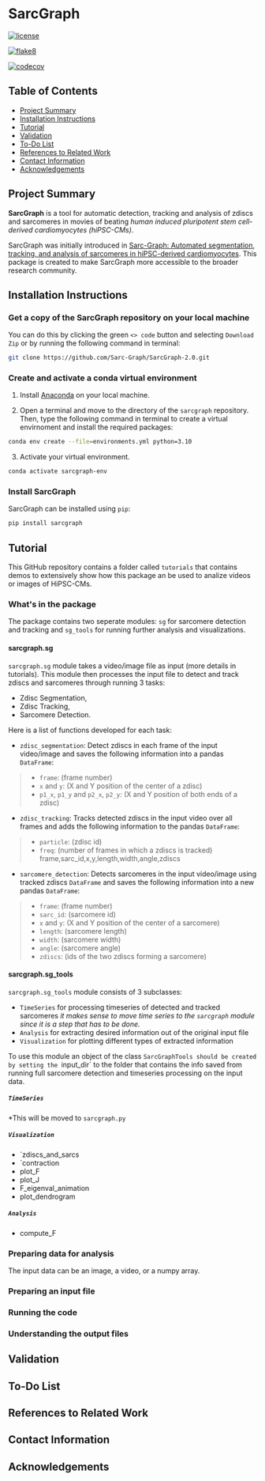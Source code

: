 # **SarcGraph**

[![license](https://img.shields.io/badge/license-MIT-green.svg)](https://github.com/Sarc-Graph/SarcGraph-2.0#license)

[![flake8](https://github.com/Sarc-Graph/SarcGraph-2.0/actions/workflows/black_flake8.yml/badge.svg)](https://github.com/Sarc-Graph/SarcGraph-2.0/actions/workflows/black_flake8.yml)

[![codecov](https://codecov.io/gh/Sarc-Graph/SarcGraph-2.0/branch/main/graph/badge.svg?token=XNE85EJ4GX)](https://codecov.io/gh/Sarc-Graph/SarcGraph-2.0)

## **Table of Contents**
* [Project Summary](#summary)
* [Installation Instructions](#install)
* [Tutorial](#tutorial)
* [Validation](#validation)
* [To-Do List](#todo)
* [References to Related Work](#references)
* [Contact Information](#contact)
* [Acknowledgements](#acknowledge)

## **Project Summary** <a name="summary"></a>

**SarcGraph** is a tool for automatic detection, tracking and analysis of
zdiscs and sarcomeres in movies of beating *human induced pluripotent stem
cell-derived cardiomyocytes (hiPSC-CMs)*.

SarcGraph was initially introduced in [Sarc-Graph: Automated segmentation, tracking, and analysis of sarcomeres in hiPSC-derived cardiomyocytes](https://journals.plos.org/ploscompbiol/article?id=10.1371/journal.pcbi.1009443).
This package is created to make SarcGraph more accessible to the broader
research community.

## **Installation Instructions** <a name="install"></a>

### **Get a copy of the SarcGraph repository on your local machine**

You can do this by clicking the green ``<> code`` button and selecting ``Download Zip`` or by running the following command in terminal:

```bash
git clone https://github.com/Sarc-Graph/SarcGraph-2.0.git
```

### **Create and activate a conda virtual environment**

1. Install [Anaconda](https://docs.anaconda.com/anaconda/install/) on your local machine.

2. Open a terminal and move to the directory of the ``sarcgraph`` repository. Then, type the following command in terminal to create a virtual envirnoment and install the required packages:

```bash
conda env create --file=environments.yml python=3.10
```

3. Activate your virtual environment.

```bash
conda activate sarcgraph-env
```

### **Install SarcGraph**

SarcGraph can be installed using ``pip``:

```bash
pip install sarcgraph
```

## **Tutorial** <a name="tutorial"></a>

This GitHub repository contains a folder called ``tutorials`` that contains demos to extensively show how this package an be used to analize videos or images of HiPSC-CMs.

### **What's in the package** <a name="whats-in-package"></a>

The package contains two seperate modules: `sg` for sarcomere detection and tracking and `sg_tools` for running further analysis and visualizations.

#### **sarcgraph.sg** <a name="sarcgraph.py"></a>
`sarcgraph.sg` module takes a video/image file as input (more details in tutorials). This module then processes the input file to detect and track zdiscs and sarcomeres through running 3 tasks:

 - Zdisc Segmentation,
 - Zdisc Tracking,
 - Sarcomere Detection.

Here is a list of functions developed for each task:

- `zdisc_segmentation`: Detect zdiscs in each frame of the input video/image and saves the following information into a pandas `DataFrame`:

> - `frame`: (frame number) 
> - `x` and `y`: (X and Y position of the center of a zdisc)
> - `p1_x`, `p1_y` and `p2_x`, `p2_y`: (X and Y position of both ends of a zdisc)

- `zdisc_tracking`: Tracks detected zdiscs in the input video over all frames and adds the following information to the pandas `DataFrame`:

> - `particle`: (zdisc id)
> - `freq`: (number of frames in which a zdiscs is tracked)
frame,sarc_id,x,y,length,width,angle,zdiscs
- `sarcomere_detection`: Detects sarcomeres in the input video/image using tracked zdiscs `DataFrame` and saves the following information into a new pandas `DataFrame`:

> - `frame`: (frame number)
> - `sarc_id`: (sarcomere id)
> - `x` and `y`: (X and Y position of the center of a sarcomere)
> - `length`: (sarcomere length)
> - `width`: (sarcomere width)
> - `angle`: (sarcomere angle)
> - `zdiscs`: (ids of the two zdiscs forming a sarcomere)


#### **sarcgraph.sg_tools** <a name="sarcgraph_tools.py"></a>

`sarcgraph.sg_tools` module consists of 3 subclasses:

- `TimeSeries` for processing timeseries of detected and tracked sarcomeres *it makes sense to move time series to the `sarcgraph` module since it is a step that has to be done.*
- `Analysis` for extracting desired information out of the original input file
- `Visualization` for plotting different types of extracted information

To use this module an object of the class `SarcGraphTools should be created by setting the `input_dir` to the folder that contains the info saved from running full sarcomere detection and timeseries processing on the input data.

##### `TimeSeries` <a name="sarcgraph_tools.TimeSeries"></a>
*This will be moved to `sarcgraph.py`

##### `Visualization` <a name="sarcgraph_tools.Visualization"></a>

- `zdiscs_and_sarcs
- `contraction
- plot_F
- plot_J
- F_eigenval_animation
- plot_dendrogram

##### `Analysis` <a name="sarcgraph_tools.Analysis"></a>

- compute_F

### Preparing data for analysis <a name="data_prep"></a>

The input data can be an image, a video, or a numpy array. 
### Preparing an input file<a name="input"></a>

### Running the code

### Understanding the output files

## Validation <a name="validation"></a>

## To-Do List <a name="todo"></a>

## References to Related Work <a name="references"></a>

## Contact Information <a name="contact"></a>

## Acknowledgements <a name="acknowledge"></a>
